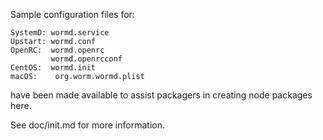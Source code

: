 Sample configuration files for:
```
SystemD: wormd.service
Upstart: wormd.conf
OpenRC:  wormd.openrc
         wormd.openrcconf
CentOS:  wormd.init
macOS:    org.worm.wormd.plist
```
have been made available to assist packagers in creating node packages here.

See doc/init.md for more information.
